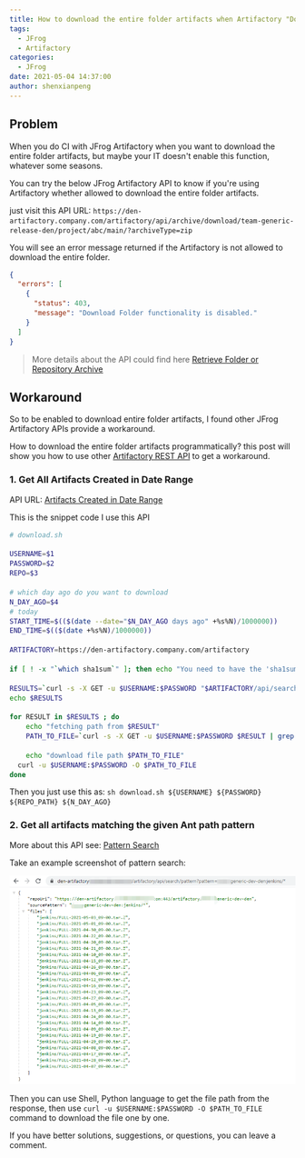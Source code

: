 ```yaml
---
title: How to download the entire folder artifacts when Artifactory "Download Folder functionality is disabled"?
tags:
  - JFrog
  - Artifactory
categories:
  - JFrog
date: 2021-05-04 14:37:00
author: shenxianpeng
---
```


## Problem

When you do CI with JFrog Artifactory when you want to download the entire folder artifacts, but maybe your IT doesn't enable this function, whatever some seasons.

You can try the below JFrog Artifactory API to know if you're using Artifactory whether allowed to download the entire folder artifacts.

just visit this API URL: `https://den-artifactory.company.com/artifactory/api/archive/download/team-generic-release-den/project/abc/main/?archiveType=zip`

You will see an error message returned if the Artifactory is not allowed to download the entire folder.

```json
{
  "errors": [
    {
      "status": 403,
      "message": "Download Folder functionality is disabled."
    }
  ]
}
```

> More details about the API could find here [Retrieve Folder or Repository Archive](https://www.jfrog.com/confluence/display/JFROG/Artifactory+REST+API#ArtifactoryRESTAPI-RetrieveFolderorRepositoryArchive)

## Workaround

So to be enabled to download entire folder artifacts, I found other JFrog Artifactory APIs provide a workaround.

How to download the entire folder artifacts programmatically? this post will show you how to use other [Artifactory REST API](https://www.jfrog.com/confluence/display/JFROG/Artifactory+REST+API) to get a workaround.

### 1. Get All Artifacts Created in Date Range

API URL: [Artifacts Created in Date Range](https://www.jfrog.com/confluence/display/JFROG/Artifactory+REST+API#ArtifactoryRESTAPI-ArtifactsCreatedinDateRange)

This is the snippet code I use this API

```bash
# download.sh

USERNAME=$1
PASSWORD=$2
REPO=$3

# which day ago do you want to download
N_DAY_AGO=$4
# today
START_TIME=$(($(date --date="$N_DAY_AGO days ago" +%s%N)/1000000))
END_TIME=$(($(date +%s%N)/1000000))

ARTIFACTORY=https://den-artifactory.company.com/artifactory

if [ ! -x "`which sha1sum`" ]; then echo "You need to have the 'sha1sum' command in your path."; exit 1; fi

RESULTS=`curl -s -X GET -u $USERNAME:$PASSWORD "$ARTIFACTORY/api/search/creation?from=$START_TIME&to=$END_TIME&repos=$REPO" | grep uri | awk '{print $3}' | sed s'/.$//' | sed s'/.$//' | sed -r 's/^.{1}//'`
echo $RESULTS

for RESULT in $RESULTS ; do
    echo "fetching path from $RESULT"
    PATH_TO_FILE=`curl -s -X GET -u $USERNAME:$PASSWORD $RESULT | grep downloadUri | awk '{print $3}' | sed s'/.$//' | sed s'/.$//' | sed -r 's/^.{1}//'`

	echo "download file path $PATH_TO_FILE"
  curl -u $USERNAME:$PASSWORD -O $PATH_TO_FILE
done
```
Then you just use this as: `sh download.sh ${USERNAME} ${PASSWORD} ${REPO_PATH} ${N_DAY_AGO}`

### 2. Get all artifacts matching the given Ant path pattern

More about this API see: [Pattern Search](https://www.jfrog.com/confluence/display/JFROG/Artifactory+REST+API#ArtifactoryRESTAPI-PatternSearch)

Take an example screenshot of pattern search:

![](artifactory-api-search/pattern-search.png)

Then you can use Shell, Python language to get the file path from the response, then use `curl -u $USERNAME:$PASSWORD -O $PATH_TO_FILE` command to download the file one by one.

If you have better solutions, suggestions, or questions, you can leave a comment.
